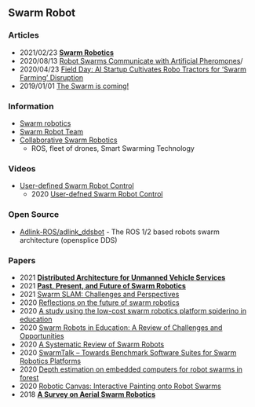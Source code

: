 ## Swarm Robot


### Articles
- 2021/02/23 [**Swarm Robotics**](https://medium.com/the-treatise/swarm-robotics-81091720df94)
- 2020/08/13 [Robot Swarms Communicate with Artificial Pheromones](https://sitn.hms.harvard.edu/flash/2020/robot-swarms-communicate-with-artificial-pheromones/)/
- 2020/04/23 [Field Day: AI Startup Cultivates Robo Tractors for ‘Swarm Farming’ Disruption](https://blogs.nvidia.com/blog/2020/04/23/rabbit-tractors-swarm-farming/)
- 2019/01/01 [The Swarm is coming!](https://momath.org/home/robot-swarm/)


### Information
- [Swarm robotics](https://en.wikipedia.org/wiki/Swarm_robotics)
- [Swarm Robot Team](http://www.jaist.ac.jp/robot/research/swarmrobot/swarmrobot.php)
- [Collaborative Swarm Robotics](https://www.humanitas.io/collaborative-robotics)
    - ROS, fleet of drones, Smart Swarming Technology


### Videos
- [User-defined Swarm Robot Control](https://www.youtube.com/watch?v=RfzAkW34J78)
    - 2020 [User-defned Swarm Robot Control](http://shape.stanford.edu/research/SwarmControl/SwarmControl.pdf)


### Open Source
- [Adlink-ROS/adlink_ddsbot](https://github.com/Adlink-ROS/adlink_ddsbot) - The ROS 1/2 based robots swarm architecture (opensplice DDS)


### Papers
- 2021 [**Distributed Architecture for Unmanned Vehicle Services**](https://www.mdpi.com/1424-8220/20/17/4836/pdf)
- 2021 [**Past, Present, and Future of Swarm Robotics**](https://arxiv.org/abs/2101.00671)
- 2021 [Swarm SLAM: Challenges and Perspectives](https://www.frontiersin.org/articles/10.3389/frobt.2021.618268/full)
- 2020 [Reflections on the future of swarm robotics](https://robotics.sciencemag.org/content/5/49/eabe4385)
- 2020 [A study using the low-cost swarm robotics platform spiderino in education](https://www.sciencedirect.com/science/article/pii/S2666557320300033)
- 2020 [Swarm Robots in Education: A Review of Challenges and Opportunities](https://dl.acm.org/doi/abs/10.1145/3406499.3418755)
- 2020 [A Systematic Review of Swarm Robots](https://www.journalcjast.com/index.php/CJAST/article/view/30719)
- 2020 [SwarmTalk – Towards Benchmark Software Suites for Swarm Robotics Platforms](https://robotics.northwestern.edu/documents/publications/2020aamas_yzhang.pdf)
- 2020 [Depth estimation on embedded computers for robot swarms in forest](https://arxiv.org/abs/2012.02907)
- 2020 [Robotic Canvas: Interactive Painting onto Robot Swarms](https://direct.mit.edu/isal/proceedings/isal2020/32/163/98452)
- 2018 [**A Survey on Aerial Swarm Robotics**](https://authors.library.caltech.edu/87925/1/tro-aerial-robotics_final.pdf)


